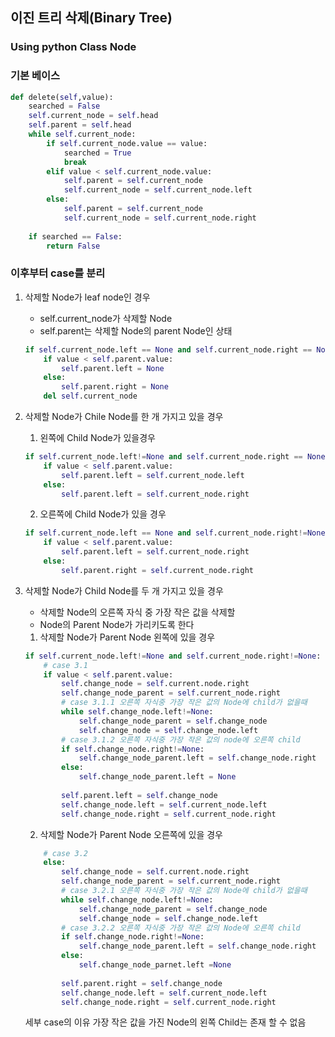 ## 이진 트리 삭제(Binary Tree)

### Using python Class Node

### 기본 베이스
```python
def delete(self,value):
    searched = False
    self.current_node = self.head
    self.parent = self.head
    while self.current_node:
        if self.current_node.value == value:
            searched = True
            break
        elif value < self.current_node.value:
            self.parent = self.current_node
            self.current_node = self.current_node.left
        else:
            self.parent = self.current_node
            self.current_node = self.current_node.right
    
    if searched == False:
        return False
```

### 이후부터 case를 분리
1. 삭제할 Node가 leaf node인 경우
    * self.current_node가 삭제할 Node
    * self.parent는 삭제할 Node의 parent Node인 상태
    
    ```python
    if self.current_node.left == None and self.current_node.right == None:
        if value < self.parent.value:
            self.parent.left = None
        else:
            self.parent.right = None
        del self.current_node
    ```
2. 삭제할 Node가 Chile Node를 한 개 가지고 있을 경우
    1) 왼쪽에 Child Node가 있을경우
    ```python
    if self.current_node.left!=None and self.current_node.right == None:
        if value < self.parent.value:
            self.parent.left = self.current_node.left
        else:
            self.parent.left = self.current_node.right
    ```

    2) 오른쪽에 Child Node가 있을 경우
    ```python
    if self.current_node.left == None and self.current_node.right!=None:
        if value < self.parent.value:
            self.parent.left = self.current_node.right
        else:
            self.parent.right = self.current_node.right
    ```
            
3. 삭제할 Node가 Child Node를 두 개 가지고 있을 경우
    * 삭제할 Node의 오른쪽 자식 중 가장 작은 값을 삭제할 
    * Node의 Parent Node가 가리키도록 한다
    
    1) 삭제할 Node가 Parent Node 왼쪽에 있을 경우
    ```python
    if self.current_node.left!=None and self.current_node.right!=None:
        # case 3.1
        if value < self.parent.value:
            self.change_node = self.current.node.right
            self.change_node_parent = self.current_node.right
            # case 3.1.1 오른쪽 자식중 가장 작은 값의 Node에 child가 없을때
            while self.change_node.left!=None:
                self.change_node_parent = self.change_node
                self.change_node = self.change_node.left
            # case 3.1.2 오른쪽 자식중 가장 작은 값의 node에 오른쪽 child
            if self.change_node.right!=None:
                self.change_node_parent.left = self.change_node.right
            else:
                self.change_node_parent.left = None
            
            self.parent.left = self.change_node
            self.change_node.left = self.current_node.left
            self.change_node.right = self.current_node.right
    ```

    2) 삭제할 Node가 Parent Node 오른쪽에 있을 경우
    ```python
        # case 3.2
        else:
            self.change_node = self.current.node.right
            self.change_node_parent = self.current_node.right
            # case 3.2.1 오른쪽 자식중 가장 작은 값의 Node에 child가 없을때
            while self.change_node.left!=None:
                self.change_node_parent = self.change_node
                self.change_node = self.change_node.left
            # case 3.2.2 오른쪽 자식중 가장 작은 값의 Node에 오른쪽 child    
            if self.change_node.right!=None:
                self.change_node_parent.left = self.change_node.right
            else:
                self.change_node_parnet.left =None
                
            self.parent.right = self.change_node
            self.change_node.left = self.current_node.left
            self.change_node.right = self.current_node.right
    ```        
    세부 case의 이유
    가장 작은 값을 가진 Node의 왼쪽 Child는 존재 할 수 없음

